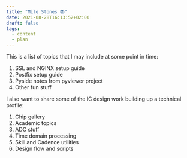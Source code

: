 ```yaml
---
title: "Mile Stones 📚"
date: 2021-08-28T16:13:52+02:00
draft: false
tags:
  - content
  - plan
---
```


This is a list of topics that I may include at some point in time:
1. SSL and NGINX setup guide
2. Postfix setup guide
3. Pyside notes from pyviewer project
4. Other fun stuff

I also want to share some of the IC design work building up a technical profile:
1. Chip gallery
2. Academic topics
3. ADC stuff
4. Time domain processing
5. Skill and Cadence utilities
6. Design flow and scripts
